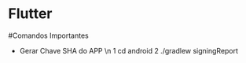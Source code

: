 # Flutter

#Comandos Importantes
 - Gerar Chave SHA do APP \n
 1 cd android
 2 ./gradlew signingReport
